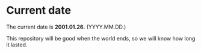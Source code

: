 # Current date

The current date is **2001.01.26.** (YYYY.MM.DD.)

This repository will be good when the world ends, so we will know how long it lasted.